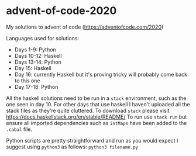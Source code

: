# advent-of-code-2020

My solutions to advent of code (https://adventofcode.com/2020)

Languages used for solutions:
* Days 1-9: Python
* Days 10-12: Haskell
* Days 13-14: Python
* Day 15: Haskell
* Day 16: currently Haskell but it's proving tricky will probably come back to this one
* Day 17-18: Python

All the haskell solutions need to be run in a `stack` environment, such as the one seen in day 10. For other days that use haskell I haven't uploaded all the stack files as they're quite cluttered. To download `stack` please visit https://docs.haskellstack.org/en/stable/README/ To run use `stack run` but ensure all imported dependencies such as `intMaps` have been added to the `.cabal` file. 

Python scripts are pretty straightforward and run as you would expect I suggest using `python3` as follows: `python3 filename.py`

